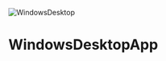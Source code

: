 ![WindowsDesktop](https://user-images.githubusercontent.com/89880653/131591334-6bdd3660-1f30-45c8-bcca-4c8f31bb0a3b.PNG)
# WindowsDesktopApp
